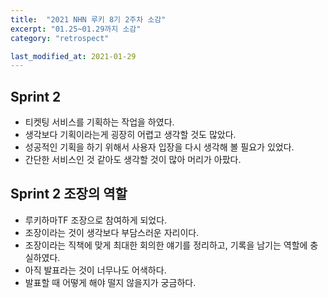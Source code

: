 ```yaml
---
title:  "2021 NHN 루키 8기 2주차 소감"
excerpt: "01.25~01.29까지 소감"
category: "retrospect"

last_modified_at: 2021-01-29
---
```


## Sprint 2
* 티켓팅 서비스를 기획하는 작업을 하였다.
* 생각보다 기획이라는게 굉장히 어렵고 생각할 것도 많았다.
* 성공적인 기획을 하기 위해서 사용자 입장을 다시 생각해 볼 필요가 있었다.
* 간단한 서비스인 것 같아도 생각할 것이 많아 머리가 아팠다.

## Sprint 2 조장의 역할
* 루키하마TF 조장으로 참여하게 되었다.
* 조장이라는 것이 생각보다 부담스러운 자리이다.
* 조장이라는 직책에 맞게 최대한 회의한 얘기를 정리하고, 기록을 남기는 역할에 충실하였다.
* 아직 발표라는 것이 너무나도 어색하다.
* 발표할 때 어떻게 해야 떨지 않을지가 궁금하다.
